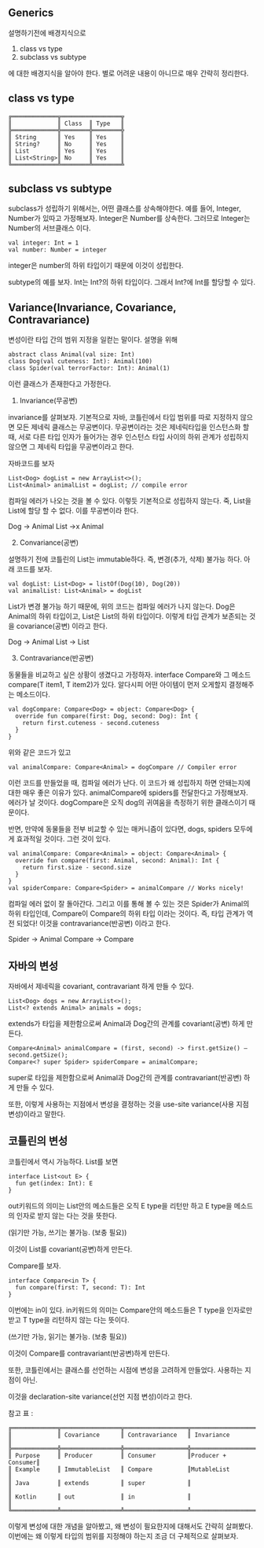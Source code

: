 ## Generics

설명하기전에 배경지식으로 

1. class vs type
2. subclass vs subtype

에 대한 배경지식을 알아야 한다.
별로 어려운 내용이 아니므로 매우 간략히 정리한다.


## class vs type

    ╔═════════════╦═════════════════╦
    ║             ║ Class  ║ Type   ║
    ╠═════════════╬════════╬════════╬
    ║ String      ║ Yes    ║ Yes    ║
    ║ String?     ║ No     ║ Yes    ║
    ║ List        ║ Yes    ║ Yes    ║
    ║ List<String>║ No     ║ Yes    ║
    ╚═════════════╩════════╩════════╩

 
## subclass vs subtype
subclass가 성립하기 위해서는, 어떤 클래스를 상속해야한다. 예를 들어, Integer, Number가 있따고
가정해보자. Integer은 Number를 상속한다. 그러므로 Integer는 Number의 서브클래스 이다.

    val integer: Int = 1
    val number: Number = integer
    
integer은 number의 하위 타입이기 때문에 이것이 성립한다.

subtype의 예를 보자. Int는 Int?의 하위 타입이다. 그래서 Int?에 Int를 할당할 수 있다.


## Variance(Invariance, Covariance, Contravariance)

변성이란 타입 간의 범위 지정을 일컫는 말이다.
설명을 위해

    abstract class Animal(val size: Int)
    class Dog(val cuteness: Int): Animal(100)
    class Spider(val terrorFactor: Int): Animal(1)
    
이런 클래스가 존재한다고 가정한다.


1. Invariance(무공변)

invariance를 살펴보자. 기본적으로 자바, 코틀린에서 타입 범위를 따로 지정하지 않으면 모든 제네릭 클래스는 무공변이다. 
무공변이라는 것은 제네릭타입을 인스턴스화 할 때, 서로 다른 타입 인자가 들어가는 경우 인스턴스 타입 사이의 하위 관계가 성립하지 않으면
그 제네릭 타입을 무공변이라고 한다.

자바코드를 보자 

    List<Dog> dogList = new ArrayList<>();
    List<Animal> animalList = dogList; // compile error
    
컴파일 에러가 나오는 것을 볼 수 있다. 이렇듯 기본적으로 성립하지 않는다.
죽, List<Dog>을 List<Animal>에 할당 할 수 없다. 이를 무공변이라 한다.

Dog -> Animal
List<Dog> ->x Animal
    
    
    
2. Convariance(공변)

설명하기 전에 코틀린의 List는 immutable하다. 즉, 변경(추가, 삭제) 불가능 하다.
아래 코드를 보자.

    val dogList: List<Dog> = listOf(Dog(10), Dog(20))
    val animalList: List<Animal> = dogList
  
List가 변경 불가능 하기 때문에, 위의 코드는 컴파일 에러가 나지 않는다.
Dog은 Animal의 하위 타입이고,
List<Dog>은 List<Animal>의 하위 타입이다.
이렇게 타입 관계가 보존되는 것을 covariance(공변) 이라고 한다.
    
Dog -> Animal
List<Dog> -> List<Animal>
    


3. Contravariance(반공변)

동물들을 비교하고 싶은 상황이 생겼다고 가정하자.
interface Compare<T>와 그 메소드 compare(T item1, T item2)가 있다.
알다시피 어떤 아이템이 먼저 오게할지 결정해주는 메소드이다.
    
    val dogCompare: Compare<Dog> = object: Compare<Dog> {
      override fun compare(first: Dog, second: Dog): Int {
        return first.cuteness - second.cuteness
      }
    }
    
위와 같은 코드가 있고

    val animalCompare: Compare<Animal> = dogCompare // Compiler error
    
이런 코드를 만들었을 때, 컴파일 에러가 난다.
이 코드가 왜 성립하지 하면 안돼는지에 대한 매우 좋은 이유가 있다.
animalCompare에 spiders를 전달한다고 가정해보자. 에러가 날 것이다. 
dogCompare은 오직 dog의 귀여움을 측정하기 위한 클래스이기 때문이다. 


반면, 만약에 동물들을 전부 비교할 수 있는 매커니즘이 있다면,
dogs, spiders 모두에게 효과적일 것이다.
그런 것이 있다.

    val animalCompare: Compare<Animal> = object: Compare<Animal> {
      override fun compare(first: Animal, second: Animal): Int {
        return first.size - second.size
      }
    }
    val spiderCompare: Compare<Spider> = animalCompare // Works nicely!

컴파일 에러 없이 잘 돌아간다.
그리고 이를 통해 볼 수 있는 것은
Spider가 Animal의 하위 타입인데, 
Compare<Animal>이 Compare<Spider>의 하위 타입 이라는 것이다.
즉, 타입 관계가 역전 되었다!
이것을 contravariance(반공변) 이라고 한다.

Spider -> Animal
Compare<Animal> -> Compare<Spider>
    
    
## 자바의 변성
    
자바에서 제네릭을 covariant, contravariant 하게 만들 수 있다.

    List<Dog> dogs = new ArrayList<>();
    List<? extends Animal> animals = dogs;
   
extends가 타입을 제한함으로써 Animal과 Dog간의 관계를 covariant(공변) 하게 만든다.

    Compare<Animal> animalCompare = (first, second) -> first.getSize() — second.getSize();
    Compare<? super Spider> spiderCompare = animalCompare;
    
super로 타입을 제한함으로써 Animal과 Dog간의 관계를 contravariant(반공변) 하게 만들 수 있다.

또한, 이렇게 사용하는 지점에서 변성을 결정하는 것을 use-site variance(사용 지점 변성)이라고 말한다.

## 코틀린의 변성

코틀린에서 역시 가능하다. 
List를 보면

    interface List<out E> {
      fun get(index: Int): E
    }
    
out키워드의 의미는 List안의 메소드들은 오직 E type을 리턴만 하고 E type을 메소드의 인자로 받지 않는 다는 것을 뜻한다.

(읽기만 가능, 쓰기는 불가능. (보충 필요))

이것이 List를 covariant(공변)하게 만든다.


Compare를 보자.

    interface Compare<in T> {
      fun compare(first: T, second: T): Int
    }
    
이번에는 in이 있다. in키워드의 의미는 Compare안의 메소드들은 T type을 인자로만 받고 T type을 리턴하지 않는 다는 뜻이다.

(쓰기만 가능, 읽기는 불가능. (보충 필요))

이것이 Compare를 contravariant(반공변)하게 만든다.

또한, 코틀린에서는 클래스를 선언하는 시점에 변성을 고려하게 만들었다. 사용하는 지점이 아닌.

이것을 declaration-site variance(선언 지점 변성)이라고 한다.

참고 표 :

    ╔═════════════╦═════════════════╦══════════════════╦═══════════════════╦
    ║             ║ Covariance      ║ Contravariance   ║ Invariance        ║
    ╠═════════════╬═════════════════╬══════════════════╬═══════════════════╬
    ║ Purpose     ║ Producer        ║ Consumer         ║Producer + Consumer║
    ║ Example     ║ ImmutableList   ║ Compare          ║MutableList        ║
    ║ Java        ║ extends         ║ super            ║                   ║
    ║ Kotlin      ║ out             ║ in               ║                   ║
    ╚═════════════╩═════════════════╩══════════════════╩═══════════════════╩


이렇게 변성에 대한 개념을 알아봤고, 왜 변성이 필요한지에 대해서도 간략히 살펴봤다.
이번에는 왜 이렇게 타입의 범위를 지정해야 하는지 조금 더 구체적으로 살펴보자.

    

    



